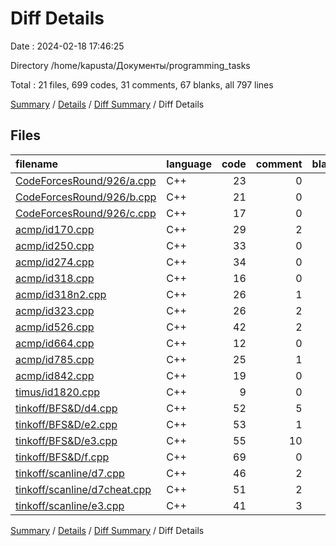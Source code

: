 # Diff Details

Date : 2024-02-18 17:46:25

Directory /home/kapusta/Документы/programming_tasks

Total : 21 files,  699 codes, 31 comments, 67 blanks, all 797 lines

[Summary](results.md) / [Details](details.md) / [Diff Summary](diff.md) / Diff Details

## Files
| filename | language | code | comment | blank | total |
| :--- | :--- | ---: | ---: | ---: | ---: |
| [CodeForcesRound/926/a.cpp](/CodeForcesRound/926/a.cpp) | C++ | 23 | 0 | 1 | 24 |
| [CodeForcesRound/926/b.cpp](/CodeForcesRound/926/b.cpp) | C++ | 21 | 0 | 1 | 22 |
| [CodeForcesRound/926/c.cpp](/CodeForcesRound/926/c.cpp) | C++ | 17 | 0 | 1 | 18 |
| [acmp/id170.cpp](/acmp/id170.cpp) | C++ | 29 | 2 | 2 | 33 |
| [acmp/id250.cpp](/acmp/id250.cpp) | C++ | 33 | 0 | 2 | 35 |
| [acmp/id274.cpp](/acmp/id274.cpp) | C++ | 34 | 0 | 2 | 36 |
| [acmp/id318.cpp](/acmp/id318.cpp) | C++ | 16 | 0 | 1 | 17 |
| [acmp/id318n2.cpp](/acmp/id318n2.cpp) | C++ | 26 | 1 | 1 | 28 |
| [acmp/id323.cpp](/acmp/id323.cpp) | C++ | 26 | 2 | 3 | 31 |
| [acmp/id526.cpp](/acmp/id526.cpp) | C++ | 42 | 2 | 2 | 46 |
| [acmp/id664.cpp](/acmp/id664.cpp) | C++ | 12 | 0 | 2 | 14 |
| [acmp/id785.cpp](/acmp/id785.cpp) | C++ | 25 | 1 | 2 | 28 |
| [acmp/id842.cpp](/acmp/id842.cpp) | C++ | 19 | 0 | 2 | 21 |
| [timus/id1820.cpp](/timus/id1820.cpp) | C++ | 9 | 0 | 1 | 10 |
| [tinkoff/BFS&D/d4.cpp](/tinkoff/BFS&D/d4.cpp) | C++ | 52 | 5 | 7 | 64 |
| [tinkoff/BFS&D/e2.cpp](/tinkoff/BFS&D/e2.cpp) | C++ | 53 | 1 | 10 | 64 |
| [tinkoff/BFS&D/e3.cpp](/tinkoff/BFS&D/e3.cpp) | C++ | 55 | 10 | 6 | 71 |
| [tinkoff/BFS&D/f.cpp](/tinkoff/BFS&D/f.cpp) | C++ | 69 | 0 | 6 | 75 |
| [tinkoff/scanline/d7.cpp](/tinkoff/scanline/d7.cpp) | C++ | 46 | 2 | 6 | 54 |
| [tinkoff/scanline/d7cheat.cpp](/tinkoff/scanline/d7cheat.cpp) | C++ | 51 | 2 | 5 | 58 |
| [tinkoff/scanline/e3.cpp](/tinkoff/scanline/e3.cpp) | C++ | 41 | 3 | 4 | 48 |

[Summary](results.md) / [Details](details.md) / [Diff Summary](diff.md) / Diff Details
